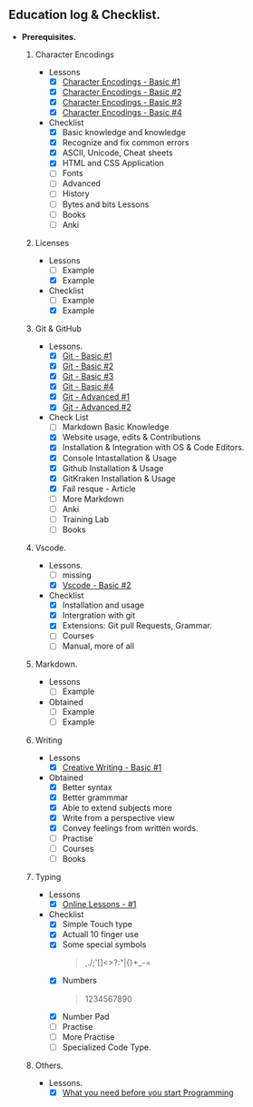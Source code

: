 ## Education log & Checklist. 

- **Prerequisites.**
	1. Character Encodings

		- Lessons
			- [x] [Character Encodings - Basic #1](https://www.joelonsoftware.com/2003/10/08/the-absolute-minimum-every-software-developer-absolutely-positively-must-know-about-unicode-and-character-sets-no-excuses/)
			- [x] [Character Encodings - Basic #2](https://www.w3.org/International/questions/qa-what-is-encoding)
			- [x] [Character Encodings - Basic #3](https://www.w3.org/International/getting-started/characters)
			- [x] [Character Encodings - Basic #4](https://www.w3.org/International/tutorials/tutorial-char-enc) 
		- Checklist
			- [x] Basic knowledge and knowledge
			- [x] Recognize and fix common errors
            - [x] ASCII, Unicode, Cheat sheets
            - [x] HTML and CSS Application
            - [ ] Fonts
            - [ ] Advanced
            - [ ] History
            - [ ] Bytes and bits Lessons
            - [ ] Books
            - [ ] Anki

	2. Licenses
		- Lessons
			- [ ] Example
			- [x] Example
		- Checklist
			- [ ] Example
			- [x] Example

	3. Git & GitHub

		- Lessons.
			- [x] [Git - Basic #1](https://guides.github.com/activities/hello-world/)
			- [x] [Git - Basic #2](https://guide.freecodecamp.org/git)
			- [x] [Git - Basic #3](https://code.visualstudio.com/docs/editor/versioncontrol)
			- [x] [Git - Basic #4](https://www.freecodecamp.org/news/the-beginners-guide-to-git-github)
			- [x] [Git - Advanced #1](https://ohshitgit.com)
			- [x] [Git - Advanced #2](https://stackoverflow.com/questions/315911/git-for-beginners-the-definitive-practical-guide%20#1%20-%20Git%20-%20Advaced.)

		- Check List
			- [ ] Markdown Basic Knowledge
			- [x] Website usage, edits & Contributions
            - [x] Installation & Integration with OS & Code Editors.
            - [x] Console Intastallation & Usage
            - [x] Github Installation & Usage
            - [x] GitKraken Installation & Usage
            - [x] Fail resque - Article
            - [ ] More Markdown
            - [ ] Anki
            - [ ] Training Lab
            - [ ] Books

	4. Vscode. 
		- Lessons.
			- [ ] missing
			- [x] [Vscode - Basic #2](https://code.visualstudio.com/docs/editor/versioncontrol)
		- Checklist
			- [x] Installation and usage
            - [x] Intergration with git
            - [x] Extensions: Git pull Requests, Grammar.
			- [ ] Courses
            - [ ] Manual, more of all
	5. Markdown.
		- Lessons
			- [ ] Example
		- Obtained
			- [ ] Example
			- [ ] Example
	6. Writing
		- Lessons
			- [x] [Creative Writing - Basic #1](https://www.masterclass.com/classes/margaret-atwood-teaches-creative-writing/chapters/getting-started-as-a-writer)
		- Obtained
			- [x] Better syntax
            - [x] Better grammmar
            - [x] Able to extend subjects more
            - [x] Write from a perspective view
            - [x] Convey feelings from written words.
			- [ ] Practise
            - [ ] Courses
            - [ ] Books
	7. Typing
		- Lessons
			- [x] [Online Lessons - #1](https://www.typing.com/student/achievements)
		- Checklist
			- [x] Simple Touch type
            - [x] Actuall 10 finger use
            - [x] Some special symbols 
                > ,./;'\[]<>?:"|{}+_-=
            - [x] Numbers 
                > 1234567890
			- [x] Number Pad
            - [ ] Practise
            - [ ] More Practise
            - [ ] Specialized Code Type.
	8. Others.
		- Lessons.
			- [x] [What you need before you start Programming](Link%20to%20be%20added)
